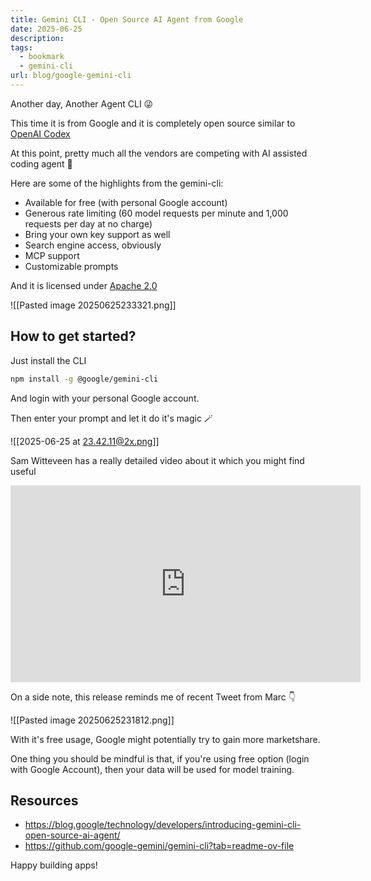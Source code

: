 ```yaml
---
title: Gemini CLI - Open Source AI Agent from Google
date: 2025-06-25
description: 
tags:
  - bookmark
  - gemini-cli
url: blog/google-gemini-cli
---
```

Another day, Another Agent CLI 😜

This time it is from Google and it is completely open source similar to [OpenAI Codex](https://github.com/openai/codex)

At this point, pretty much all the vendors are competing with AI assisted coding agent 🤖

Here are some of the highlights from the gemini-cli:
- Available for free (with personal Google account)
- Generous rate limiting (60 model requests per minute and 1,000 requests per day at no charge)
- Bring your own key support as well
- Search engine access, obviously
- MCP support
- Customizable prompts

And it is licensed under [Apache 2.0](https://github.com/google-gemini/gemini-cli/blob/main/LICENSE)

![[Pasted image 20250625233321.png]]

## How to get started?

Just install the CLI
```sh
npm install -g @google/gemini-cli
```

And login with your personal Google account. 

Then enter your prompt and let it do it's magic 🪄

![[2025-06-25 at 23.42.11@2x.png]]

Sam Witteveen has a really detailed video about it which you might find useful

<iframe width="560" height="315" src="https://www.youtube.com/embed/KUCZe1xBKFM?si=-UVhGtjgWT23xYNy&amp;start=40" title="YouTube video player" frameborder="0" allow="accelerometer; autoplay; clipboard-write; encrypted-media; gyroscope; picture-in-picture; web-share" referrerpolicy="strict-origin-when-cross-origin" allowfullscreen></iframe>


On a side note, this release reminds me of recent Tweet from Marc 👇 

![[Pasted image 20250625231812.png]]

With it's free usage, Google might potentially try to gain more marketshare.

One thing you should be mindful is that, if you're using free option (login with Google Account), then your data will be used for model training. 
## Resources
- https://blog.google/technology/developers/introducing-gemini-cli-open-source-ai-agent/
- https://github.com/google-gemini/gemini-cli?tab=readme-ov-file

Happy building apps!